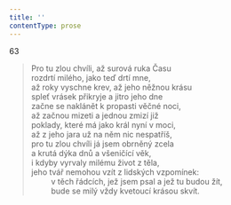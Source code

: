 ```yaml
---
title: ''
contentType: prose
---
```


63

> Pro tu zlou chvíli, až surová ruka Času  
> rozdrtí milého, jako teď drtí mne,  
> až roky vyschne krev, až jeho něžnou krásu  
> spleť vrásek přikryje a jitro jeho dne  
> začne se naklánět k propasti věčné noci,  
> až začnou mizeti a jednou zmizí již  
> poklady, které má jako král nyní v moci,  
> až z jeho jara už na něm nic nespatříš,  
> pro tu zlou chvíli já jsem obrněný zcela  
> a krutá dýka dnů a všeničící věk,  
> i kdyby vyrvaly milému život z těla,  
> jeho tvář nemohou vzít z lidských vzpomínek:  
>          v těch řádcích, jež jsem psal a jež tu budou žít,  
>          bude se milý vždy kvetoucí krásou skvít.
